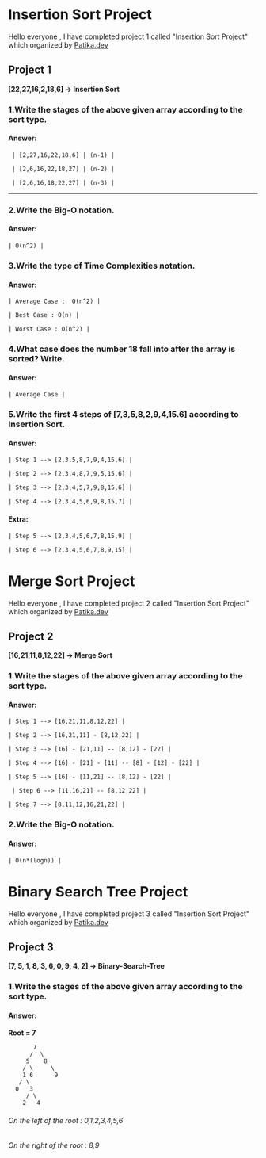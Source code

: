 # Insertion Sort Project

Hello everyone , I have completed project 1 called "Insertion Sort Project" which organized by [Patika.dev](https://www.patika.dev/tr)

## Project 1

**[22,27,16,2,18,6] -> Insertion Sort**

### 1.Write the stages of the above given array according to the sort type.

#### Answer:

` | [2,27,16,22,18,6] | (n-1) |`

` | [2,6,16,22,18,27] | (n-2) |`

` | [2,6,16,18,22,27] | (n-3) |`

------------

### 2.Write the Big-O notation.

#### Answer:
`| O(n^2) |`

### 3.Write the type of Time Complexities notation.

#### Answer:

`| Average Case :  O(n^2) |`

`| Best Case : O(n) |`

`| Worst Case : O(n^2) |`

### 4.What case does the number 18 fall into after the array is sorted? Write.

#### Answer:

`| Average Case |`

### 5.Write the first 4 steps of [7,3,5,8,2,9,4,15.6] according to Insertion Sort.

#### Answer:

`| Step 1 --> [2,3,5,8,7,9,4,15,6] |`

`| Step 2 --> [2,3,4,8,7,9,5,15,6] |`

`| Step 3 --> [2,3,4,5,7,9,8,15,6] |`

`| Step 4 --> [2,3,4,5,6,9,8,15,7] |`

#### Extra:

`| Step 5 --> [2,3,4,5,6,7,8,15,9] |`

`| Step 6 --> [2,3,4,5,6,7,8,9,15] |`





# Merge Sort Project

Hello everyone , I have completed project 2 called "Insertion Sort Project" which organized by [Patika.dev](https://www.patika.dev/tr)

## Project 2

**[16,21,11,8,12,22] -> Merge Sort**

### 1.Write the stages of the above given array according to the sort type.

#### Answer:

`| Step 1 --> [16,21,11,8,12,22] |`

`| Step 2 --> [16,21,11] - [8,12,22] |`

`| Step 3 --> [16] - [21,11] -- [8,12] - [22] |`

`| Step 4 --> [16] - [21] - [11] -- [8] - [12] - [22] |`

`| Step 5 --> [16] - [11,21] -- [8,12] - [22] |`

` | Step 6 --> [11,16,21] -- [8,12,22] |`

`| Step 7 --> [8,11,12,16,21,22] |`

### 2.Write the Big-O notation.

#### Answer:

`| O(n*(logn)) |`


# Binary Search Tree Project

Hello everyone , I have completed project 3 called "Insertion Sort Project" which organized by [Patika.dev](https://www.patika.dev/tr)

## Project 3

**[7, 5, 1, 8, 3, 6, 0, 9, 4, 2] -> Binary-Search-Tree**

### 1.Write the stages of the above given array according to the sort type.

#### Answer:


**Root = 7**

	       7
	      /	 \
	     5 	  8
	    / \     \
	    1 6      9
	   / \
	  0   3
	     / \
	    2   4



######  On the left of the root : 0,1,2,3,4,5,6
######  On the right of the root : 8,9
